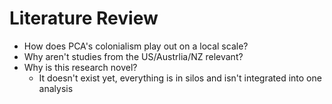 # Literature Review

- How does PCA's colonialism play out on a local scale?
- Why aren't studies from the US/Austrlia/NZ relevant?
- Why is this research novel?
  - It doesn't exist yet, everything is in silos and isn't integrated into one analysis